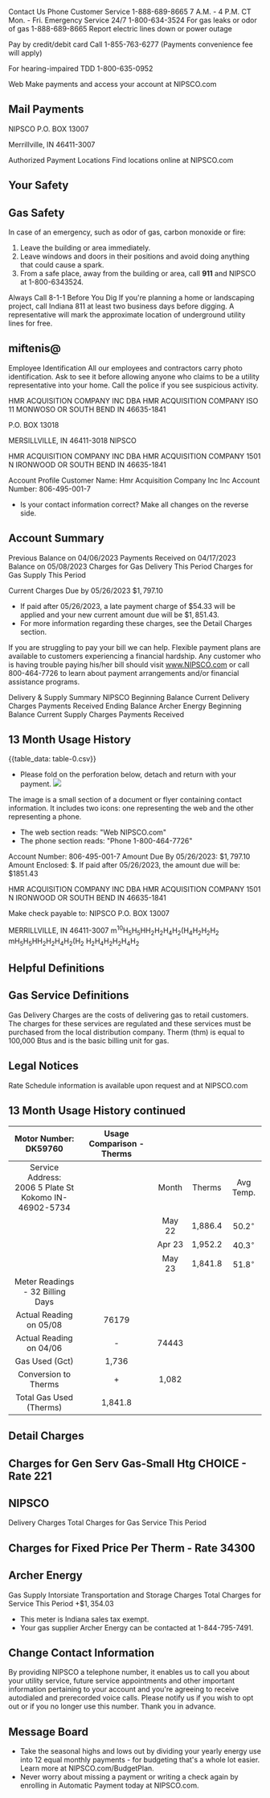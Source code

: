 Contact Us
Phone
Customer Service
1-888-689-8665
7 A.M. - 4 P.M. CT Mon. - Fri.
Emergency Service 24/7
1-800-634-3524
For gas leaks or odor of gas
1-888-689-8665
Report electric lines down or power outage

Pay by credit/debit card Call 1-855-763-6277 (Payments convenience fee will apply)

For hearing-impaired TDD
1-800-635-0952

Web
Make payments and access your account at NIPSCO.com

## Mail Payments

NIPSCO
P.O. BOX 13007

Merrillville, IN 46411-3007

Authorized Payment Locations Find locations online at NIPSCO.com

## Your Safety

## Gas Safety

In case of an emergency, such as odor of gas, carbon monoxide or fire:

1. Leave the building or area immediately.
2. Leave windows and doors in their positions and avoid doing anything that could cause a spark.
3. From a safe place, away from the building or area, call $\mathbf{9 1 1}$ and NIPSCO at 1-800-6343524.

Always Call 8-1-1 Before You Dig
If you're planning a home or landscaping project, call Indiana 811 at least two business days before digging. A representative will mark the approximate location of underground utility lines for free.

## miftenis@

Employee Identification
All our employees and contractors carry photo identification. Ask to see it before allowing anyone who claims to be a utility representative into your home. Call the police if you see suspicious activity.

HMR ACQUISITION COMPANY INC DBA HMR ACQUISITION COMPANY ISO 11 MONWOSO OR SOUTH BEND IN 46635-1841

P.O. BOX 13018

MERSILLVILLE, IN 46411-3018 NIPSCO

HMR ACQUISITION COMPANY INC DBA HMR ACQUISITION COMPANY 1501 N IRONWOOD OR SOUTH BEND IN 46635-1841

Account Profile
Customer Name:
Hmr Acquisition Company Inc
Inc
Account Number:
806-495-001-7

- Is your contact information correct? Make all changes on the reverse side.


## Account Summary

Previous Balance on 04/06/2023
Payments Received on 04/17/2023
Balance on 05/08/2023
Charges for Gas Delivery This Period
Charges for Gas Supply This Period

Current Charges Due by 05/26/2023
$\$ 1,797.10$

- If paid after 05/26/2023, a late payment charge of $\$ 54.33$ will be applied and your new current amount due will be $\$ 1,851.43$.
- For more information regarding these charges, see the Detail Charges section.

If you are struggling to pay your bill we can help. Flexible payment plans are available to customers experiencing a financial hardship. Any customer who is having trouble paying his/her bill should visit www.NIPSCO.com or call 800-464-7726 to learn about payment arrangements and/or financial assistance programs.

Delivery \& Supply Summary
NIPSCO
Beginning Balance
Current Delivery Charges
Payments Received
Ending Balance
Archer Energy
Beginning Balance
Current Supply Charges
Payments Received

## 13 Month Usage History

{{table_data: table-0.csv}}

- Please fold on the perforation below, detach and return with your payment.
![](images/img-0.jpeg)

The image is a small section of a document or flyer containing contact information. It includes two icons: one representing the web and the other representing a phone. 

- The web section reads: "Web NIPSCO.com"
- The phone section reads: "Phone 1-800-464-7726"

Account Number: 806-495-001-7
Amount Due By 05/26/2023: $\$ 1,797.10$
Amount Enclosed: $\$$.
If paid after 05/26/2023, the amount due will be: $\$ 1851.43$

HMR ACQUISITION COMPANY INC DBA HMR ACQUISITION COMPANY 1501 N IRONWOOD OR SOUTH BEND IN 46635-1841

Make check payable to: NIPSCO
P.O. BOX 13007

MERRILLVILLE, IN 46411-3007
$\mathrm{m}^{10} \mathrm{H}_{5} \mathrm{H}_{5} \mathrm{HH}_{2} \mathrm{H}_{2} \mathrm{H}_{4} \mathrm{H}_{2}\left(\mathrm{H}_{4} \mathrm{H}_{2} \mathrm{H}_{2} \mathrm{H}_{2}\right.$
$\mathrm{m} \mathrm{H}_{5} \mathrm{H}_{5} \mathrm{HH}_{2} \mathrm{H}_{2} \mathrm{H}_{4} \mathrm{H}_{2}\left(\mathrm{H}_{2}\right.$
$\mathrm{H}_{2} \mathrm{H}_{4} \mathrm{H}_{2} \mathrm{H}_{2} \mathrm{H}_{4} \mathrm{H}_{2}$

## Helpful Definitions

## Gas Service Definitions

Gas Delivery Charges are the costs of delivering gas to retail customers. The charges for these services are regulated and these services must be purchased from the local distribution company.
Therm (thm) is equal to 100,000 Btus and is the basic billing unit for gas.

## Legal Notices

Rate Schedule information is available upon request and at NIPSCO.com

## 13 Month Usage History continued

| Motor Number: <br> DK59760 | Usage Comparison - Therms |  |  |  |
| :--: | :--: | :--: | :--: | :--: |
| Service Address: <br> 2006 5 Plate St <br> Kokomo IN-46902-5734 |  | Month | Therms | Avg Temp. | Therms Per Day |
|  |  | May 22 | 1,886.4 | $50.2^{\circ}$ | 62.9 |
|  |  | Apr 23 | 1,952.2 | $40.3^{\circ}$ | 67.3 |
|  |  | May 23 | 1,841.8 | $51.8^{\circ}$ | 57.6 |
| Meter Readings - 32 Billing Days |  |  |  |  |  |
| Actual Reading on 05/08 | 76179 |  |  |  |  |
| Actual Reading on 04/06 | - | 74443 |  |  |  |
| Gas Used (Gct) | 1,736 |  |  |  |  |
| Conversion to Therms | $+$ | 1,082 |  |  |  |
| Total Gas Used (Therms) | 1,841.8 |  |  |  |  |

## Detail Charges

## Charges for Gen Serv Gas-Small Htg CHOICE - Rate 221

## NIPSCO

Delivery Charges
Total Charges for Gas Service This Period

## Charges for Fixed Price Per Therm - Rate 34300

## Archer Energy

Gas Supply
Intorsiate Transportation and Storage Charges
Total Charges for Service This Period
$+\$ 1,354.03$

- This meter is Indiana sales tax exempt.
- Your gas supplier Archer Energy can be contacted at 1-844-795-7491.


## Change Contact Information

By providing NIPSCO a telephone number, it enables us to call you about your utility service, future service appointments and other important information pertaining to your account and you're agreeing to receive autodialed and prerecorded voice calls. Please notify us if you wish to opt out or if you no longer use this number. Thank you in advance.

## Message Board

- Take the seasonal highs and lows out by dividing your yearly energy use into 12 equal monthly payments - for budgeting that's a whole lot easier. Learn more at NIPSCO.com/BudgetPlan.
- Never worry about missing a payment or writing a check again by enrolling in Automatic Payment today at NIPSCO.com.
